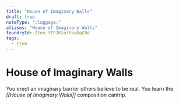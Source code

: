 ```yaml
---
title: "House of Imaginary Walls"
draft: true
noteType: ":luggage:"
aliases: "House of Imaginary Walls"
foundryId: Item.YTFJKtolRsqUqCNd
tags:
  - Item
---
```


# House of Imaginary Walls

You erect an imaginary barrier others believe to be real. You learn the _[[House of Imaginary Walls]]_ composition cantrip.
